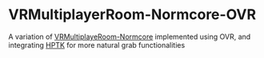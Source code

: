 # VRMultiplayerRoom-Normcore-OVR

A variation of [VRMultiplayeRoom-Normcore](https://github.com/qurafa/VRMultiplayeRoom-Normcore) implemented using OVR, 
and integrating [HPTK](https://github.com/jorgejgnz/HPTK) for more natural grab functionalities
